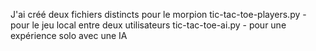 J'ai créé deux fichiers distincts pour le morpion
tic-tac-toe-players.py - pour le jeu local entre deux utilisateurs
tic-tac-toe-ai.py - pour une expérience solo avec une IA
